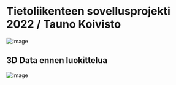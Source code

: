 # Tietoliikenteen sovellusprojekti 2022 / Tauno Koivisto

![image](https://user-images.githubusercontent.com/93557178/199468762-623c994b-27ab-497b-85f8-be11419d099d.png)

## 3D Data ennen luokittelua
![image](https://user-images.githubusercontent.com/93557178/203951259-a6bc63ca-6363-4339-9c3c-35d18c3cb0cf.png)

